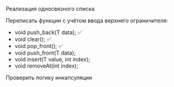 Реализация односвязного списка

Переписать функции с учётом ввода верхнего ограничителя:
- void push_back(T data); ✅
- void clear(); ✅
- void pop_front(); ✅
- void push_front(T data);
- void insert(T value, int index);
- void removeAt(int index);


Проверить логику инкапсуляции


